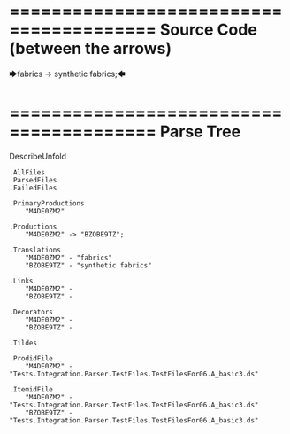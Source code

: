========================================
Source Code (between the arrows)
========================================

🡆fabrics -> synthetic fabrics;🡄

========================================
Parse Tree
========================================
DescribeUnfold

    .AllFiles
    .ParsedFiles
    .FailedFiles

    .PrimaryProductions
        "M4DE0ZM2" 

    .Productions
        "M4DE0ZM2" -> "BZOBE9TZ";

    .Translations
        "M4DE0ZM2" - "fabrics"
        "BZOBE9TZ" - "synthetic fabrics"

    .Links
        "M4DE0ZM2" - 
        "BZOBE9TZ" - 

    .Decorators
        "M4DE0ZM2" - 
        "BZOBE9TZ" - 

    .Tildes

    .ProdidFile
        "M4DE0ZM2" - "Tests.Integration.Parser.TestFiles.TestFilesFor06.A_basic3.ds"

    .ItemidFile
        "M4DE0ZM2" - "Tests.Integration.Parser.TestFiles.TestFilesFor06.A_basic3.ds"
        "BZOBE9TZ" - "Tests.Integration.Parser.TestFiles.TestFilesFor06.A_basic3.ds"

